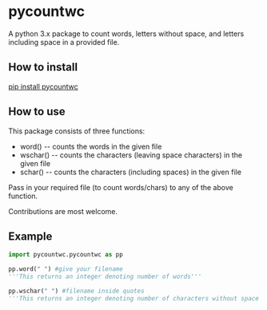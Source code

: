 # pycountwc
A python 3.x package to count words, letters without space, and letters including space in a provided file.

## How to install
[pip install pycountwc](https://pypi.org/project/pycountwc/)

## How to use
This package consists of three functions:
* word() -- counts the words in the given file
* wschar() -- counts the characters (leaving space characters) in the given file
* schar() -- counts the characters (including spaces) in the given file

Pass in your required file (to count words/chars) to any of the above function.

Contributions are most welcome.

## Example
```python
import pycountwc.pycountwc as pp

pp.word(" ") #give your filename
'''This returns an integer denoting number of words'''

pp.wschar(" ") #filename inside quotes
'''This returns an integer denoting number of characters without space count'''
```
